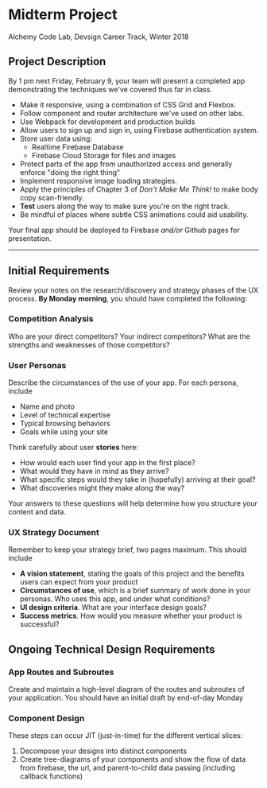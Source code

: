 # Midterm Project

Alchemy Code Lab, Devsign Career Track, Winter 2018

## Project Description

By 1 pm next Friday, February 9, your team will present a completed app demonstrating the techniques we've covered thus far in class.

* Make it responsive, using a combination of CSS Grid and Flexbox.
* Follow component and router architecture we've used on other labs.
* Use Webpack for development and production builds
* Allow users to sign up and sign in, using Firebase authentication system.
* Store user data using:
  * Realtime Firebase Database
  * Firebase Cloud Storage for files and images
* Protect parts of the app from unauthorized access and generally enforce "doing the right thing"
* Implement responsive image loading strategies.
* Apply the principles of Chapter 3 of *Don't Make Me Think!* to make body copy scan-friendly.
* **Test** users along the way to make sure you're on the right track.
* Be mindful of places where subtle CSS animations could aid usability.

Your final app should be deployed to Firebase _and/or_ Github pages for presentation.

---

## Initial Requirements

Review your notes on the research/discovery and strategy phases of the UX process. **By Monday morning**, you should have completed the following:

### Competition Analysis

Who are your direct competitors? Your indirect competitors? What are the strengths and weaknesses of those competitors?

### User Personas

Describe the circumstances of the use of your app. For each persona, include

* Name and photo
* Level of technical expertise
* Typical browsing behaviors
* Goals while using your site

Think carefully about user **stories** here: 

* How would each user find your app in the first place? 
* What would they have in mind as they arrive? 
* What specific steps would they take in (hopefully) arriving at their goal? 
* What discoveries might they make along the way?

Your answers to these questions will help determine how you structure your content and data.

### UX Strategy Document

Remember to keep your strategy brief, two pages maximum. This should include

* **A vision statement**, stating the goals of this project and the benefits users can expect from your product
* **Circumstances of use**, which is a brief summary of work done in your personas. Who uses this app, and under what conditions?
* **UI design criteria**. What are your interface design goals?
* **Success metrics**. How would you measure whether your product is successful?

## Ongoing Technical Design Requirements

### App Routes and Subroutes

Create and maintain a high-level diagram of the routes and subroutes of your application. You should have an initial draft by end-of-day Monday

### Component Design

These steps can occur JIT (just-in-time) for the different vertical slices:

1. Decompose your designs into distinct components
1. Create tree-diagrams of your components and show the flow of data from firebase, the url, and parent-to-child data passing (including callback functions)
